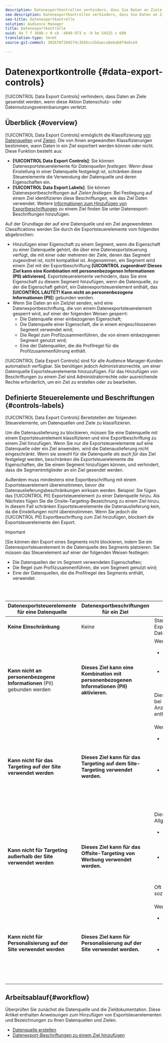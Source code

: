 ```yaml
---
description: Datenexportkontrollen verhindern, dass Sie Daten an Ziele senden, wenn diese Aktion Datenschutz- oder Datennutzungsvereinbarungen verletzt.
seo-description: Datenexportkontrollen verhindern, dass Sie Daten an Ziele senden, wenn diese Aktion Datenschutz- oder Datennutzungsvereinbarungen verletzt.
seo-title: Datenexportkontrolle
solution: Audience Manager
title: Datenexportkontrolle
uuid: de 7 f 3608-c 0 cb -4049-973 a -8 be 54525 c 600
translation-type: tm+mt
source-git-commit: 302670f294574c3b56ccd16aeca8ebab8f4e8ce9

---
```



# Datenexportkontrolle {#data-export-controls}

[!UICONTROL Data Export Controls] verhindern, dass Daten an Ziele gesendet werden, wenn diese Aktion Datenschutz- oder Datennutzungsvereinbarungen verletzt.

## Überblick {#overview}

[!UICONTROL Data Export Controls] ermöglicht die Klassifizierung [von Datenquellen](../features/datasources-list-and-settings.md#data-sources-list-and-settings) und [Zielen](../features/destinations/destinations.md). Die von Ihnen angewandten Klassifizierungen bestimmen, wann Daten in ein Ziel exportiert werden können oder nicht. Diese Funktion besteht aus:

* **[!UICONTROL Data Export Controls]**: Sie können Datenexportsteuerelemente für *Datenquellen festlegen*. Wenn diese Einstellung in einer Datenquelle festgelegt ist, schränken diese Steuerelemente die Verwendung der Datenquelle und deren Eigenschaften ein.
* **[!UICONTROL Data Export Labels]**: Sie können Datenexportbeschriftungen auf *Zielen festlegen*. Bei Festlegung auf einem Ziel identifizieren diese Beschriftungen, wie das Ziel Daten verwendet. Weitere [Informationen zum Hinzufügen von Exportbeschriftungen](/help/using/features/destinations/manage-destinations.md#add-data-export-labels) zu einem Ziel finden Sie unter Datenexport-Beschriftungen hinzufügen.

Auf der Grundlage der auf eine Datenquelle und ein Ziel angewendeten Classifications werden Sie durch die Exportsteuerelemente vom folgenden abgebrochen:

* Hinzufügen einer Eigenschaft zu einem Segment, wenn die Eigenschaft zu einer Datenquelle gehört, die über eine Datenexportsteuerung verfügt, die mit einer oder mehreren der Ziele, denen das Segment zugeordnet ist, nicht kompatibel ist.
Angenommen, ein Segment wird einem Ziel mit der Exportbeschriftung **[UICONTROL zugeordnet! Dieses Ziel kann eine Kombination mit personenbezogenen Informationen (PII) aktivieren]**. Exportsteuerelemente verhindern, dass Sie eine Eigenschaft zu diesem Segment hinzufügen, wenn die Datenquelle, zu der die Eigenschaft gehört, ein Datenexportsteuerelement enthält, das **[UICONTROL LAUTET! Kann nicht an personenbezogene Informationen (PII]**) gebunden werden.
* Wenn Sie Daten an ein Zielziel senden, wird eine Datenexportbeschriftung, die von einem Datenexportsteuerelement gesperrt wird, auf einer der folgenden Weisen gesperrt:
   * Die Datenquelle einer einbezogenen Eigenschaft;
   * Die Datenquelle einer Eigenschaft, die in einem eingeschlossenen Segment verwendet wird;
   * Die Regel zum Profilzusammenführen, die von einem einbezogenen Segment genutzt wird;
   * Eine der Datenquellen, die die Profilregel für die Profilzusammenführung enthält.

[!UICONTROL Data Export Controls] sind für alle Audience Manager-Kunden automatisch verfügbar. Sie benötigen jedoch Administratorrechte, um einer Datenquelle Exportsteuerelemente hinzuzufügen. Für das Hinzufügen von Beschriftungen zu einem Ziel sind Administratorrechte *oder* ausreichende Rechte erforderlich, um ein Ziel zu erstellen oder zu bearbeiten.

## Definierte Steuerelemente und Beschriftungen {#controls-labels}

[!UICONTROL Data Export Controls] Bereitstellen der folgenden Steuerelemente, um Datenquellen und Ziele zu klassifizieren.

Um die Datenauslieferung zu blockieren, müssen Sie eine Datenquelle mit einem Exportsteuerelement klassifizieren und eine Exportbeschriftung zu einem Ziel hinzufügen. Wenn Sie nur die Exportsteuerelemente auf eine Datenquelle oder ein Ziel anwenden, wird die Datenauslieferung nicht eingeschränkt. Wenn sie sowohl für die Datenquelle *als auch für* das Ziel festgelegt werden, beschränken die Exportsteuerelemente die Eigenschaften, die Sie einem Segment hinzufügen können, und verhindert, dass die Segmentmitglieder an ein Ziel gesendet werden.

Außerdem muss mindestens eine Exportbeschriftung mit einem Exportsteuerelement übereinstimmen, bevor die Datenauslieferungsbeschränkungen wirksam werden. Beispiel: Sie fügen das [!UICONTROL PII] Exportsteuerelement zu einer Datenquelle hinzu. Als Nächstes fügen Sie die Onsite-Targeting-Bezeichnung zu einem Ziel hinzu. In diesem Fall schränken Exportsteuerelemente die Datenauslieferung kein, da die Einstellungen nicht übereinstimmen. Wenn Sie jedoch die [!UICONTROL PII] Exportbeschriftung zum Ziel hinzufügen, blockiert die Exportsteuerelemente den Export.

>[!IMPORTANT]
>
>[Sie können den Export eines Segments nicht blockieren, indem Sie ein Datenexportsteuerelement in die Datenquelle des Segments platzieren. Sie müssen das Steuerelement auf einer der folgenden Weisen festlegen:
> * Die Datenquellen der im Segment verwendeten Eigenschaften;
> * Die Regel zum Profilzusammenführen, die vom Segment genutzt wird;
> * Eine der Datenquellen, die die Profilregel des Segments enthält, verwendet.


<br> 

<table id="table_7D1F0270B5604A82B96A13CC49C937C0"> 
 <thead> 
  <tr> 
   <th colname="col1" class="entry"> Datenexportsteuerelemente für eine Datenquelle </th> 
   <th colname="col2" class="entry"> Datenexportbeschriftungen für ein Ziel </th> 
   <th colname="col3" class="entry"> Beschreibung </th> 
  </tr> 
 </thead>
 <tbody> 
  <tr> 
   <td colname="col1"> <b><span class="uicontrol"> Keine Einschränkung</span></b> </td> 
   <td colname="col2"> Keine </td> 
   <td colname="col3"> Standardmäßig werden Exportbeschränkungen für neue Datenquellen und Ziele nicht festgelegt. </td> 
  </tr> 
  <tr> 
   <td colname="col1"> <b><span class="uicontrol"> Kann nicht an personenbezogene Informationen</span></b> (PII) gebunden werden </td> 
   <td colname="col2"> <b><span class="uicontrol"> Dieses Ziel kann eine Kombination mit personenbezogenen Informationen (PII) aktivieren.</span></b> </td> 
   <td colname="col3">Wenn diese Option aktiviert ist, können Sie: 
    <ul id="ul_0D5A4D0373374217A4BACDFC3BB2F79D"> 
     <li id="li_C32FC26C6E814412A1C73B840E81BB68">Fügen Sie Segmente zu Segmenten hinzu, die den Zielen zugeordnet sind, die PII verwenden. </li> 
     <li id="li_BF4FD10807AF4E109CEA22FBD3F6F9B3">Ordnen Sie mit einer Eigenschaft erstellte Segmente von der Datenquelle an Ziele zu, die PII verwenden. </li> 
    </ul> <p>Dies ist oft für Drittanbieter von Daten und bei der Verwendung von Datenquellen, die Anzeige-/Medienverfolgungsinformationen enthalten, erforderlich. </p> </td> 
  </tr> 
  <tr> 
   <td colname="col1"> <b><span class="uicontrol"> Kann nicht für das Targeting auf der Site verwendet werden</span></b> </td> 
   <td colname="col2"> <b><span class="uicontrol"> Dieses Ziel kann für das Targeting auf dem Site-Targeting verwendet werden.</span></b> </td> 
   <td colname="col3">Wenn diese Option aktiviert ist, können Sie: 
    <ul id="ul_5B17972E7E0C424A833AD540DFF3CBF2"> 
     <li id="li_05810CEAC8CB4616BB2D52DDDADA84A8">Fügen Sie Segmente zu Segmenten hinzu, die Ziele zugeordnet sind, die die Anzeigenauslieferung basierend auf dem Webbrowserverlauf eines Besuchers anpassen. </li> 
     <li id="li_B2C3479ECEA74F49B9A2CFDDEE128DF3">Ordnen Sie mit einer Eigenschaft erstellte Segmente von der Datenquelle zu Zielen zu, die die Anzeigenauslieferung basierend auf dem Webbrowserverlauf eines Besuchers anpassen. </li> 
    </ul> </td> 
  </tr> 
  <tr> 
   <td colname="col1"> <b><span class="uicontrol"> Kann nicht für Targeting außerhalb der Site verwendet werden</span></b> </td> 
   <td colname="col2"> <b><span class="uicontrol"> Dieses Ziel kann für das Offsite-Targeting von Werbung verwendet werden.</span></b> </td> 
   <td colname="col3">Diese Einschränkungen werden im Allgemeinen bei Auswahl verwendet: 
    <ul id="ul_B9352FF5282C481BA3A24C581217A156"> 
     <li id="li_0F89583A603D4CD8804724954CFD52C6">Fügen Sie Segmente zu Segmenten hinzu, die Ziele zugeordnet sind, die Benutzer auf anderen Sites erneut ansprechen. </li> 
     <li id="li_ABDD8BEDE9AF411695C7BDF9AE522BA7">Ordnen Sie mit einer Eigenschaft erstellte Segmente von der Datenquelle zu Zielen zu, die Benutzer auf anderen Sites erneut ansprechen. </li> 
    </ul> <p>Oft erforderlich, wenn Sie mit Daten aus sozialen Plattformen arbeiten. </p> </td> 
  </tr> 
  <tr> 
   <td colname="col1"> <b><span class="uicontrol"> Kann nicht für Personalisierung auf der Site verwendet werden</span></b> </td> 
   <td colname="col2"> <b><span class="uicontrol"> Dieses Ziel kann für Personalisierung auf der Site verwendet werden.</span></b> </td> 
   <td colname="col3">Wenn diese Option aktiviert ist, können Sie: 
    <ul id="ul_3360EB209E07402A863F0E7473B99D3F"> 
     <li id="li_88B3842B67E040EB9DC0BBEB8E5EC251">Fügen Sie Segmente zu Segmenten hinzu, die Ziele zugeordnet sind, die Inhalte basierend auf Benutzerinteressen oder dem Webbrowserverlauf anpassen. </li> 
     <li id="li_6506254CCE6546039A3D82B60368C8B4">Ordnen Sie mit einer Eigenschaft erstellte Segmente von der Datenquelle zu Zielen zu, die Inhalte basierend auf Benutzerinteressen oder dem Webbrowserverlauf anpassen. </li> 
    </ul> </td> 
  </tr> 
 </tbody> 
</table>

## Arbeitsablauf{#workflow}

Überprüfen Sie zunächst die Datenquelle und die Zieldokumentation. Diese Artikel enthalten Anweisungen zum Hinzufügen von Exportsteuerelementen und Bezeichnungen zu Ihren Datenquellen und Zielen.

* [Datenquelle erstellen](../features/manage-datasources.md#create-data-source)
* [Datenexport-Beschriftungen zu einem Ziel hinzufügen](../features/destinations/manage-destinations.md#add-data-export-labels)